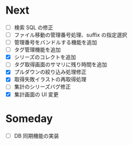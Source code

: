 # Next

- [ ] 検索 SQL の修正
- [ ] ファイル移動の管理番号処理、suffix の指定選択
- [ ] 管理番号をバンドルする機能を追加
- [ ] タグ管理機能を追加
- [x] シリーズのコレクトを追加
- [ ] タグ取得画面のサマリに残り時間を追加
- [x] プルダウンの絞り込み処理修正
- [x] 取得失敗イラストの再取得処理
- [ ] 集計のシリーズバグ修正
- [x] 集計画面の UI 変更

# Someday

- [ ] DB 同期機能の実装

